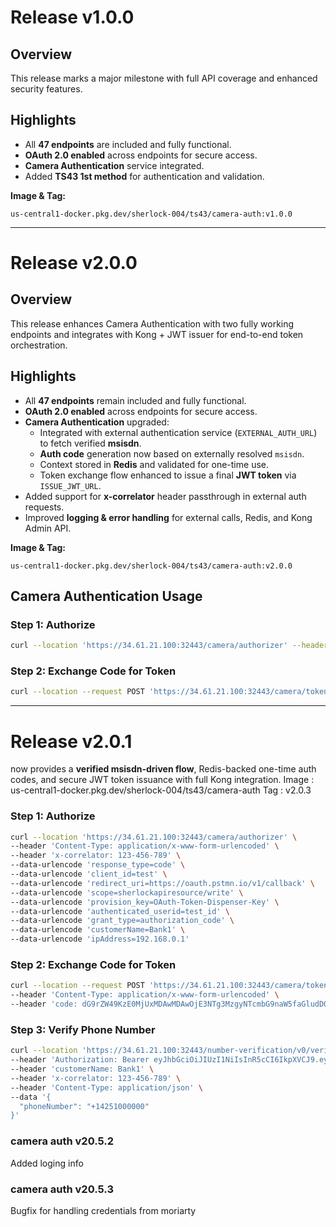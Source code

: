 # Release v1.0.0

## Overview
This release marks a major milestone with full API coverage and enhanced security features.

## Highlights
- All **47 endpoints** are included and fully functional.  
- **OAuth 2.0 enabled** across endpoints for secure access.  
- **Camera Authentication** service integrated.  
- Added **TS43 1st method** for authentication and validation.  

**Image & Tag:**  
```
us-central1-docker.pkg.dev/sherlock-004/ts43/camera-auth:v1.0.0
```

---

# Release v2.0.0

## Overview
This release enhances Camera Authentication with two fully working endpoints and integrates with Kong + JWT issuer for end-to-end token orchestration.

## Highlights
- All **47 endpoints** remain included and fully functional.  
- **OAuth 2.0 enabled** across endpoints for secure access.  
- **Camera Authentication** upgraded:  
  - Integrated with external authentication service (`EXTERNAL_AUTH_URL`) to fetch verified **msisdn**.  
  - **Auth code** generation now based on externally resolved `msisdn`.  
  - Context stored in **Redis** and validated for one-time use.  
  - Token exchange flow enhanced to issue a final **JWT token** via `ISSUE_JWT_URL`.  
- Added support for **x-correlator** header passthrough in external auth requests.  
- Improved **logging & error handling** for external calls, Redis, and Kong Admin API.  

**Image & Tag:**  
```
us-central1-docker.pkg.dev/sherlock-004/ts43/camera-auth:v2.0.0
```

## Camera Authentication Usage

### Step 1: Authorize
```bash
curl --location 'https://34.61.21.100:32443/camera/authorizer' --header 'Content-Type: application/x-www-form-urlencoded' --data-urlencode 'response_type=code' --data-urlencode 'client_id=test' --data-urlencode 'redirect_uri=https://oauth.pstmn.io/v1/callback' --data-urlencode 'scope=sherlockapiresource/write' --data-urlencode 'provision_key=OAuth-Token-Dispenser-Key' --data-urlencode 'authenticated_userid=test_id' --data-urlencode 'grant_type=authorization_code' --data-urlencode 'login_hint=4251000000' --data-urlencode 'identifier=ABC12345' --data-urlencode 'carrierName=lab' --data-urlencode 'customerName=Bank1' --data-urlencode 'ipAddress=192.168.0.1'
```

### Step 2: Exchange Code for Token
```bash
curl --location --request POST 'https://34.61.21.100:32443/camera/token' --header 'Content-Type: application/x-www-form-urlencoded' --header 'code: dG9rZW49NDI1MTAwMDAwMDoxNzU3NDMyOTAwJmxvZ2luX2hpbnQ9NDI1MTAwMDAwMA=='
```

---
# Release v2.0.1
now provides a **verified msisdn-driven flow**, Redis-backed one-time auth codes, and secure JWT token issuance with full Kong integration.
Image : us-central1-docker.pkg.dev/sherlock-004/ts43/camera-auth
Tag :  v2.0.3

### Step 1: Authorize
```bash
curl --location 'https://34.61.21.100:32443/camera/authorizer' \
--header 'Content-Type: application/x-www-form-urlencoded' \
--header 'x-correlator: 123-456-789' \
--data-urlencode 'response_type=code' \
--data-urlencode 'client_id=test' \
--data-urlencode 'redirect_uri=https://oauth.pstmn.io/v1/callback' \
--data-urlencode 'scope=sherlockapiresource/write' \
--data-urlencode 'provision_key=OAuth-Token-Dispenser-Key' \
--data-urlencode 'authenticated_userid=test_id' \
--data-urlencode 'grant_type=authorization_code' \
--data-urlencode 'customerName=Bank1' \
--data-urlencode 'ipAddress=192.168.0.1'
```


### Step 2: Exchange Code for Token
```bash
curl --location --request POST 'https://34.61.21.100:32443/camera/token' \
--header 'Content-Type: application/x-www-form-urlencoded' \
--header 'code: dG9rZW49KzE0MjUxMDAwMDAwOjE3NTg3MzgyNTcmbG9naW5faGludD0rMTQyNTEwMDAwMDA='
```

### Step 3: Verify Phone Number
```bash
curl --location 'https://34.61.21.100:32443/number-verification/v0/verify_phone_number' \
--header 'Authorization: Bearer eyJhbGciOiJIUzI1NiIsInR5cCI6IkpXVCJ9.eyJpc3MiOiJ0ZXN0LWFwcC1pc3N1ZXIiLCJsb2dpbl9oaW50IjoiKzE0MjUxMDAwMDAwIiwiaWF0IjoxNzU4NzM3OTQ3LCJleHAiOjE3NTg3NDE1NDd9.gc-UoqPaUDyYkJ4bwdPHGm7gq_wbo1YKSMFAtfz0veg' \
--header 'customerName: Bank1' \
--header 'x-correlator: 123-456-789' \
--header 'Content-Type: application/json' \
--data '{
  "phoneNumber": "+14251000000"
}'
```

### camera auth v20.5.2
  Added loging info

### camera auth v20.5.3
  Bugfix for handling credentials from moriarty